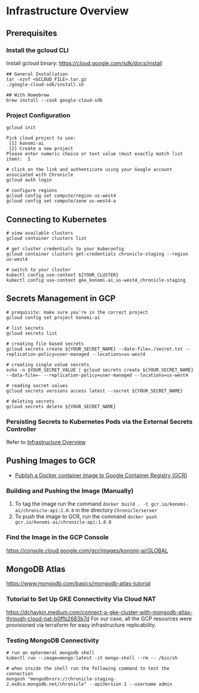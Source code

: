 # Infrastructure Overview

## Prerequisites

### Install the gcloud CLI

Install gcloud binary: https://cloud.google.com/sdk/docs/install

```
## General Installation
tar -xzvf <GCLOUD_FILE>.tar.gz
./google-cloud-sdk/install.sh

## With Homebrew
brew install --cask google-cloud-sdk
```

### Project Configuration

```
gcloud init

Pick cloud project to use:
 [1] konomi-ai
 [2] Create a new project
Please enter numeric choice or text value (must exactly match list item):  1

# click on the link and authenticate using your Google account associated with Chronicle
gcloud auth login

# configure regions
gcloud config set compute/region us-west4
gcloud config set compute/zone us-west4-a
```

## Connecting to Kubernetes

```
# view available clusters
gcloud container clusters list

# get cluster credentials to your kubeconfig
gcloud container clusters get-credentials chronicle-staging --region us-west4

# switch to your cluster
kubectl config use-context ${YOUR_CLUSTER}
kubectl config use-context gke_konomi-ai_us-west4_chronicle-staging
```

## Secrets Management in GCP

```
# prequisite: make sure you're in the correct project
gcloud config set project konomi-ai

# list secrets
gcloud secrets list

# creating file based secrets
gcloud secrets create ${YOUR_SECRET_NAME} --date-file=./secret.txt --replication-policy=user-managed --locations=us-west4

# creating single value secrets
echo -n $YOUR_SECRET_VALUE | gcloud secrets create ${YOUR_SECRET_NAME} --data-file=- --replication-policy=user-managed --locations=us-west4

# reading secret values
gcloud secrets versions access latest --secret ${YOUR_SECRET_NAME}

# deleting secrets
gcloud secrets delete ${YOUR_SECRET_NAME}
```

### Persisting Secrets to Kubernetes Pods via the External Secrets Controller

Refer to [Infrastructure Overview](kubernetes/external-secrets/README.md)

## Pushing Images to GCR

- [Publish a Docker container image to Google Container Registry (GCR)](https://support.terra.bio/hc/en-us/articles/360035638032-Publish-a-Docker-container-image-to-Google-Container-Registry-GCR-)

### Building and Pushing the Image (Manually)

1. To tag the image run the command `docker build . -t gcr.io/konomi-ai/chronicle-api:1.0.0` in the directory `Chronicle/server`
2. To push the image to GCR, run the command `docker push gcr.io/konomi-ai/chronicle-api:1.0.0`

### Find the Image in the GCP Console

https://console.cloud.google.com/gcr/images/konomi-ai/GLOBAL

## MongoDB Atlas

https://www.mongodb.com/basics/mongodb-atlas-tutorial

### Tutorial to Set Up GKE Connectivity Via Cloud NAT

https://dchaykin.medium.com/connect-a-gke-cluster-with-mongodb-atlas-through-cloud-nat-b0ffb2683b7d
For our case, all the GCP resources were provisioned via terraform for easy infrastructure replicability.

### Testing MongoDB Connectivity

```
# run an ephermeral mongodb shell
kubectl run --image=mongo:latest -it mongo-shell --rm -- /bin/sh

# when inside the shell run the following command to test the connection
mongosh "mongodb+srv://chronicle-staging-2.ex0ca.mongodb.net/chronicle" --apiVersion 1 --username admin
```
